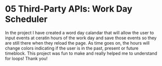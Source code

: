 # 05 Third-Party APIs: Work Day Scheduler

In the project I have created a word day calandar that will allow the user to input events at ceratin hours of the work day and save those events so they are still there when they reload the page. 
As time goes on, the hours will change colors indicating if the user is in the past, present or future timeblock. 
This project was fun to make and really helped me to understand for loops!
Thank you!